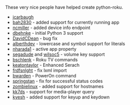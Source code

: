These very nice people have helped create python-roku.

* [jcarbaugh](https://github.com/jcarbaugh)
* [bah2830](https://github.com/bah2830) - added support for currently running app
* [ncmiller](https://github.com/ncmiller) - added device info endpoint
* [dbehnke](https://github.com/dbehnke) - initial Python 3 support
* [DavidCDean](https://github.com/DavidCDean) - bug fix
* [alberthdev](https://github.com/alberthdev) - lowercase and symbol support for literals
* [nharada1](https://github.com/nharada1) - active app property
* [segadude](https://github.com/segadude) and [wilsoc5](https://github.com/wilsoc5) - volume key support
* [bschlenk](https://github.com/bschlenk) - Roku TV commands
* [keatontaylor](https://github.com/keatontaylor) - Enhanced Serach
* [frdfsnlght](https://github.com/frdfsnlght) - fix lxml import
* [bwarden](https://github.com/bwarden) - PowerOn command
* [springstan](https://github.com/springstan) - fix for successful status codes
* [zombielinux](https://github.com/zombielinux) - added support for hostnames
* [kk7ds](https://github.com/kk7ds) - support for media-player query
* [kyesh](https://github.com/kyesh) - added support for keyup and keydown
